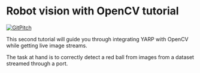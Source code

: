 Robot vision with OpenCV tutorial
==========================
[![GitPitch](https://gitpitch.com/assets/badge.svg)](https://gitpitch.com/vvv-school/tutorial_yarp-opencv/master?grs=github&t=moon)

This second tutorial will guide you through integrating YARP with OpenCV while getting live image streams.

The task at hand is to correctly detect a red ball from images from a dataset streamed through a port.
